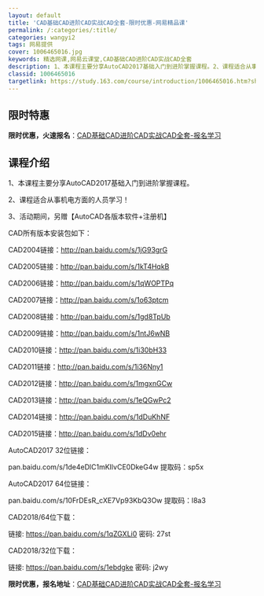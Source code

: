 ```yaml
---
layout: default
title: 'CAD基础CAD进阶CAD实战CAD全套-限时优惠-网易精品课'
permalink: /:categories/:title/
categories: wangyi2
tags: 网易提供
cover: 1006465016.jpg
keywords: 精选网课,网易云课堂,CAD基础CAD进阶CAD实战CAD全套
description: 1、本课程主要分享AutoCAD2017基础入门到进阶掌握课程。2、课程适合从事机电方面的人员学习！3、活动期间，另赠【
classid: 1006465016
targetlink: https://study.163.com/course/introduction/1006465016.htm?share=1&shareId=1025206652&utm_campaign=share&utm_medium=iphoneShare&utm_source=&utm_u=1025206652
---
```


## 限时特惠

**限时优惠，火速报名**：[CAD基础CAD进阶CAD实战CAD全套-报名学习](https://study.163.com/course/introduction/1006465016.htm?share=1&shareId=1025206652&utm_campaign=share&utm_medium=iphoneShare&utm_source=&utm_u=1025206652)

## 课程介绍

1、本课程主要分享AutoCAD2017基础入门到进阶掌握课程。

2、课程适合从事机电方面的人员学习！

3、活动期间，另赠【AutoCAD各版本软件+注册机】



CAD所有版本安装包如下：

CAD2004链接：http://pan.baidu.com/s/1jG93grG

CAD2005链接：http://pan.baidu.com/s/1kT4HqkB

CAD2006链接：http://pan.baidu.com/s/1qWOPTPq

CAD2007链接：http://pan.baidu.com/s/1o63ptcm

CAD2008链接：http://pan.baidu.com/s/1gd8TpUb

CAD2009链接：http://pan.baidu.com/s/1ntJ6wNB

CAD2010链接：http://pan.baidu.com/s/1i30bH33

CAD2011链接：http://pan.baidu.com/s/1i36Nny1

CAD2012链接：http://pan.baidu.com/s/1mgxnGCw

CAD2013链接：http://pan.baidu.com/s/1eQGwPc2

CAD2014链接：http://pan.baidu.com/s/1dDuKhNF

CAD2015链接：http://pan.baidu.com/s/1dDv0ehr



AutoCAD2017 32位链接：

pan.baidu.com/s/1de4eDlC1mKIlvCE0DkeG4w    提取码：sp5x 

AutoCAD2017 64位链接：

pan.baidu.com/s/10FrDEsR_cXE7Vp93KbQ3Ow  提取码：l8a3



CAD2018/64位下载：

链接: https://pan.baidu.com/s/1qZGXLi0  密码: 27st

CAD2018/32位下载：

链接: https://pan.baidu.com/s/1ebdgke   密码: j2wy

**限时优惠，报名地址**：[CAD基础CAD进阶CAD实战CAD全套-报名学习](https://study.163.com/course/introduction/1006465016.htm?share=1&shareId=1025206652&utm_campaign=share&utm_medium=iphoneShare&utm_source=&utm_u=1025206652)

